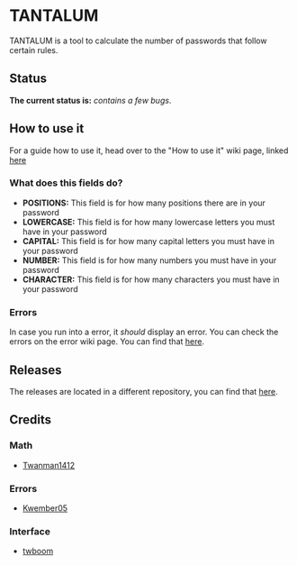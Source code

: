 # TANTALUM
TANTALUM is a tool to calculate the number of passwords that follow certain rules.

## Status
**The current status is:** *contains a few bugs*.

## How to use it
For a guide how to use it, head over to the "How to use it" wiki page, linked [here](https://github.com/curesium/tantalum/wiki/how-to-use-it)

### What does this fields do?
* **POSITIONS:** This field is for how many positions there are in your password
* **LOWERCASE:** This field is for how many lowercase letters you must have in your password
* **CAPITAL:** This field is for how many capital letters you must have in your password
* **NUMBER:** This field is for how many numbers you must have in your password
* **CHARACTER:** This field is for how many characters you must have in your password

### Errors
In case you run into a error, it *should* display an error. You can check the errors on the error wiki page. You can find that [here](https://github.com/curesium/tantalum/wiki/Errors 'Error help page').

## Releases
The releases are located in a different repository, you can find that [here](https://github.com/curesium/releases 'Release page').

## Credits
### Math
* [Twanman1412](https://github.com/twanman1412)

### Errors
* [Kwember05](https://github.com/kwember05)

### Interface
* [twboom](https://github.com/twboom)
